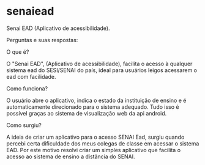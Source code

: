 # senaiead
Senai EAD (Aplicativo de acessibilidade).


Perguntas e suas respostas:

O que é?

O "Senai EAD", (Aplicativo de acessibilidade), facilita o acesso à qualquer sistema ead do SESI/SENAI do país, ideal para usuários leigos acessarem o ead com facilidade.

Como funciona?

O usuário abre o aplicativo, indica o estado da instituição de ensino e é automaticamente direcionado para o sistema adequado. Tudo isso é possível graças ao sistema de visualização web da api android.

Como surgiu?

A ideia de criar um aplicativo para o acesso SENAI Ead, surgiu quando percebi certa dificuldade dos meus colegas de classe em acessar o sistema EAD. Por este motivo resolvi criar um simples aplicativo que facilita o acesso ao sistema de ensino a distância do SENAI.


